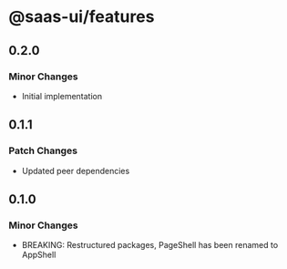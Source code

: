 # @saas-ui/features

## 0.2.0

### Minor Changes

- Initial implementation

## 0.1.1

### Patch Changes

- Updated peer dependencies

## 0.1.0

### Minor Changes

- BREAKING: Restructured packages, PageShell has been renamed to AppShell
